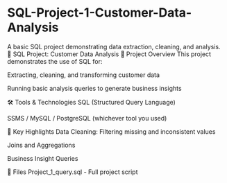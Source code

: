 # SQL-Project-1-Customer-Data-Analysis
A basic SQL project demonstrating data extraction, cleaning, and analysis.
📁 SQL Project: Customer Data Analysis
📝 Project Overview
This project demonstrates the use of SQL for:

Extracting, cleaning, and transforming customer data

Running basic analysis queries to generate business insights

🛠️ Tools & Technologies
SQL (Structured Query Language)

SSMS / MySQL / PostgreSQL (whichever tool you used)

📄 Key Highlights
Data Cleaning: Filtering missing and inconsistent values

Joins and Aggregations

Business Insight Queries

📂 Files
Project_1_query.sql - Full project script

